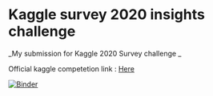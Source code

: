 # Kaggle survey 2020 insights challenge
_My submission for Kaggle 2020 Survey challenge _

Official kaggle competetion link : [Here](https://www.kaggle.com/c/kaggle-survey-2020)

[![Binder](https://mybinder.org/badge_logo.svg)](https://mybinder.org/v2/gh/mohneesh7/Kaggle-survey-2020-insights-challenge/main)
